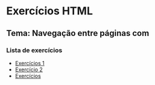 # Exercícios HTML

## Tema: Navegação entre páginas com 

### Lista de exercícios

- [Exercícios 1](./pages/exercicio1.html)
- [Exercício 2](./pages/exercicio2.html)
- [Exercícios](./pages/exercicio3.html)